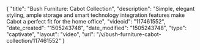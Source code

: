 {
    "title": "Bush Furniture: Cabot Collection",
    "description": "Simple, elegant styling, ample storage and smart technology integration features make Cabot a perfect fit for the home office",
    "videoid": "117461552",
    "date_created": "1505243748",
    "date_modified": "1505243748",
    "type": "captivate",
    "layout": "video",
    "url": "\/v\/bush-furniture-cabot-collection\/117461552"
}